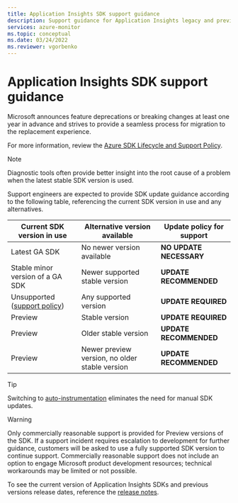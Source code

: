 ```yaml
---
title: Application Insights SDK support guidance 
description: Support guidance for Application Insights legacy and preview SDKs
services: azure-monitor
ms.topic: conceptual
ms.date: 03/24/2022
ms.reviewer: vgorbenko
---
```


# Application Insights SDK support guidance

Microsoft announces feature deprecations or breaking changes at least one year in advance and strives to provide a seamless process for migration to the replacement experience.

For more information, review the [Azure SDK Lifecycle and Support Policy](https://azure.github.io/azure-sdk/policies_support.html).

> [!NOTE]
> Diagnostic tools often provide better insight into the root cause of a problem when the latest stable SDK version is used.

Support engineers are expected to provide SDK update guidance according to the following table, referencing the current SDK version in use and any alternatives.

|Current SDK version in use |Alternative version available |Update policy for support |
|---------|---------|---------|
|Latest GA SDK                                                                  | No newer version available                     | **NO UPDATE NECESSARY** |
|Stable minor version of a GA SDK                                               | Newer supported stable version                 | **UPDATE RECOMMENDED**  |
|Unsupported ([support policy](/lifecycle/faq/azure))                           | Any supported version                          | **UPDATE REQUIRED**     |
|Preview                                                                        | Stable version                                 | **UPDATE REQUIRED**     |
|Preview                                                                        | Older stable version                           | **UPDATE RECOMMENDED**  |
|Preview                                                                        | Newer preview version, no older stable version | **UPDATE RECOMMENDED**  |

> [!TIP]
> Switching to [auto-instrumentation](codeless-overview.md) eliminates the need for manual SDK updates.

> [!WARNING]
> Only commercially reasonable support is provided for Preview versions of the SDK. If a support incident requires escalation to development for further guidance, customers will be asked to use a fully supported SDK version to continue support. Commercially reasonable support does not include an option to engage Microsoft product development resources; technical workarounds may be limited or not possible.

To see the current version of Application Insights SDKs and previous versions release dates, reference the [release notes](release-notes.md).
